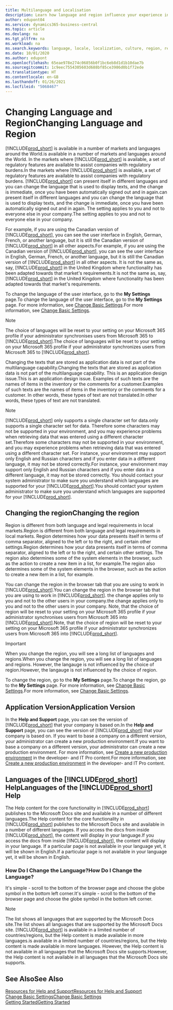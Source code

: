 ```yaml
---
title: Multilanguage and Localisation
description: Learn how language and region influence your experience in Business Central. Change the language of the user interface in My Settings.
author: edupont04
ms.service: dynamics365-business-central
ms.topic: article
ms.devlang: na
ms.tgt_pltfrm: na
ms.workload: na
ms.search.keywords: language, locale, localization, culture, region, regional settings
ms.date: 10/01/2020
ms.author: edupont
ms.openlocfilehash: 65eae978e274c06856b0f1bc6eb8d1d1b10dae7b
ms.sourcegitcommit: 1c9eec7554305603d688bf85ce3986d0b1f72ede
ms.translationtype: HT
ms.contentlocale: en-GB
ms.lasthandoff: 01/26/2021
ms.locfileid: "5068467"
---
```

# <a name="changing-language-and-region"></a><span data-ttu-id="8a5f4-104">Changing Language and Region</span><span class="sxs-lookup"><span data-stu-id="8a5f4-104">Changing Language and Region</span></span>

[!INCLUDE[prod_short](includes/prod_short.md)] <span data-ttu-id="8a5f4-105">is available in a number of markets and languages around the World.</span><span class="sxs-lookup"><span data-stu-id="8a5f4-105">is available in a number of markets and languages around the World.</span></span> <span data-ttu-id="8a5f4-106">In the markets where [!INCLUDE[prod_short](includes/prod_short.md)] is available, a set of regulatory features are available to assist companies with regulatory burdens.</span><span class="sxs-lookup"><span data-stu-id="8a5f4-106">In the markets where [!INCLUDE[prod_short](includes/prod_short.md)] is available, a set of regulatory features are available to assist companies with regulatory burdens.</span></span> [!INCLUDE[prod_short](includes/prod_short.md)] <span data-ttu-id="8a5f4-107">can present itself in different languages and you can change the language that is used to display texts, and the change is immediate, once you have been automatically signed out and in again.</span><span class="sxs-lookup"><span data-stu-id="8a5f4-107">can present itself in different languages and you can change the language that is used to display texts, and the change is immediate, once you have been automatically signed out and in again.</span></span> <span data-ttu-id="8a5f4-108">The setting applies to you and not to everyone else in your company.</span><span class="sxs-lookup"><span data-stu-id="8a5f4-108">The setting applies to you and not to everyone else in your company.</span></span>  

<span data-ttu-id="8a5f4-109">For example, if you are using the Canadian version of [!INCLUDE[prod_short](includes/prod_short.md)], you can see the user interface in English, German, French, or another language, but it is still the Canadian version of [!INCLUDE[prod_short](includes/prod_short.md)] in all other aspects.</span><span class="sxs-lookup"><span data-stu-id="8a5f4-109">For example, if you are using the Canadian version of [!INCLUDE[prod_short](includes/prod_short.md)], you can see the user interface in English, German, French, or another language, but it is still the Canadian version of [!INCLUDE[prod_short](includes/prod_short.md)] in all other aspects.</span></span> <span data-ttu-id="8a5f4-110">It is not the same as, say, [!INCLUDE[prod_short](includes/prod_short.md)] in the United Kingdom where functionality has been adapted towards that market's requirements.</span><span class="sxs-lookup"><span data-stu-id="8a5f4-110">It is not the same as, say, [!INCLUDE[prod_short](includes/prod_short.md)] in the United Kingdom where functionality has been adapted towards that market's requirements.</span></span>  

<span data-ttu-id="8a5f4-111">To change the language of the user interface, go to the **My Settings** page.</span><span class="sxs-lookup"><span data-stu-id="8a5f4-111">To change the language of the user interface, go to the **My Settings** page.</span></span> <span data-ttu-id="8a5f4-112">For more information, see [Change Basic Settings](ui-change-basic-settings.md#language).</span><span class="sxs-lookup"><span data-stu-id="8a5f4-112">For more information, see [Change Basic Settings](ui-change-basic-settings.md#language).</span></span> 

> [!NOTE]  
> <span data-ttu-id="8a5f4-113">The choice of languages will be reset to your setting on your Microsoft 365 profile if your administrator synchronises users from Microsoft 365 to [!INCLUDE[prod_short](includes/prod_short.md)].</span><span class="sxs-lookup"><span data-stu-id="8a5f4-113">The choice of languages will be reset to your setting on your Microsoft 365 profile if your administrator synchronizes users from Microsoft 365 to [!INCLUDE[prod_short](includes/prod_short.md)].</span></span>

<span data-ttu-id="8a5f4-114">Changing the texts that are stored as application data is not part of the multilanguage capability.</span><span class="sxs-lookup"><span data-stu-id="8a5f4-114">Changing the texts that are stored as application data is not part of the multilanguage capability.</span></span> <span data-ttu-id="8a5f4-115">This is an application design issue.</span><span class="sxs-lookup"><span data-stu-id="8a5f4-115">This is an application design issue.</span></span> <span data-ttu-id="8a5f4-116">Examples of such texts are the names of items in the inventory or the comments for a customer.</span><span class="sxs-lookup"><span data-stu-id="8a5f4-116">Examples of such texts are the names of items in the inventory or the comments for a customer.</span></span> <span data-ttu-id="8a5f4-117">In other words, these types of text are not translated.</span><span class="sxs-lookup"><span data-stu-id="8a5f4-117">In other words, these types of text are not translated.</span></span>  

> [!NOTE]  
> [!INCLUDE[prod_short](includes/prod_short.md)] <span data-ttu-id="8a5f4-118">only supports a single character set for data.</span><span class="sxs-lookup"><span data-stu-id="8a5f4-118">only supports a single character set for data.</span></span> <span data-ttu-id="8a5f4-119">Therefore some characters may not be supported in your environment, and you may experience problems when retrieving data that was entered using a different character set.</span><span class="sxs-lookup"><span data-stu-id="8a5f4-119">Therefore some characters may not be supported in your environment, and you may experience problems when retrieving data that was entered using a different character set.</span></span> <span data-ttu-id="8a5f4-120">For instance, your environment may support only English and Russian characters and if you enter data in a different language, it may not be stored correctly.</span><span class="sxs-lookup"><span data-stu-id="8a5f4-120">For instance, your environment may support only English and Russian characters and if you enter data in a different language, it may not be stored correctly.</span></span> <span data-ttu-id="8a5f4-121">You should contact your system administrator to make sure you understand which languages are supported for your [!INCLUDE[prod_short](includes/prod_short.md)].</span><span class="sxs-lookup"><span data-stu-id="8a5f4-121">You should contact your system administrator to make sure you understand which languages are supported for your [!INCLUDE[prod_short](includes/prod_short.md)].</span></span>  

## <a name="changing-the-region"></a><span data-ttu-id="8a5f4-122">Changing the region</span><span class="sxs-lookup"><span data-stu-id="8a5f4-122">Changing the region</span></span>
<span data-ttu-id="8a5f4-123">Region is different from both language and legal requirements in local markets.</span><span class="sxs-lookup"><span data-stu-id="8a5f4-123">Region is different from both language and legal requirements in local markets.</span></span> <span data-ttu-id="8a5f4-124">Region determines how your data presents itself in terms of comma separator, aligned to the left or to the right, and certain other settings.</span><span class="sxs-lookup"><span data-stu-id="8a5f4-124">Region determines how your data presents itself in terms of comma separator, aligned to the left or to the right, and certain other settings.</span></span> <span data-ttu-id="8a5f4-125">The region also determines some of the system elements in the browser, such as the action to create a new item in a list, for example.</span><span class="sxs-lookup"><span data-stu-id="8a5f4-125">The region also determines some of the system elements in the browser, such as the action to create a new item in a list, for example.</span></span>  

<span data-ttu-id="8a5f4-126">You can change the region in the browser tab that you are using to work in [!INCLUDE[prod_short](includes/prod_short.md)].</span><span class="sxs-lookup"><span data-stu-id="8a5f4-126">You can change the region in the browser tab that you are using to work in [!INCLUDE[prod_short](includes/prod_short.md)].</span></span> <span data-ttu-id="8a5f4-127">the change applies only to you and not to the other users in your company.</span><span class="sxs-lookup"><span data-stu-id="8a5f4-127">the change applies only to you and not to the other users in your company.</span></span>  <span data-ttu-id="8a5f4-128">Note, that the choice of region will be reset to your setting on your Microsoft 365 profile if your administrator synchronises users from Microsoft 365 into [!INCLUDE[prod_short](includes/prod_short.md)].</span><span class="sxs-lookup"><span data-stu-id="8a5f4-128">Note, that the choice of region will be reset to your setting on your Microsoft 365 profile if your administrator synchronizes users from Microsoft 365 into [!INCLUDE[prod_short](includes/prod_short.md)].</span></span>

> [!IMPORTANT]  
>  <span data-ttu-id="8a5f4-129">When you change the region, you will see a long list of languages and regions.</span><span class="sxs-lookup"><span data-stu-id="8a5f4-129">When you change the region, you will see a long list of languages and regions.</span></span> <span data-ttu-id="8a5f4-130">However, the langauge is not influenced by the choice of region.</span><span class="sxs-lookup"><span data-stu-id="8a5f4-130">However, the langauge is not influenced by the choice of region.</span></span>  

<span data-ttu-id="8a5f4-131">To change the region, go to the **My Settings** page.</span><span class="sxs-lookup"><span data-stu-id="8a5f4-131">To change the region, go to the **My Settings** page.</span></span> <span data-ttu-id="8a5f4-132">For more information, see [Change Basic Settings](ui-change-basic-settings.md).</span><span class="sxs-lookup"><span data-stu-id="8a5f4-132">For more information, see [Change Basic Settings](ui-change-basic-settings.md).</span></span>  

## <a name="application-version"></a><span data-ttu-id="8a5f4-133">Application Version</span><span class="sxs-lookup"><span data-stu-id="8a5f4-133">Application Version</span></span>

<span data-ttu-id="8a5f4-134">In the **Help and Support** page, you can see the version of [!INCLUDE[prod_short](includes/prod_short.md)] that your company is based on.</span><span class="sxs-lookup"><span data-stu-id="8a5f4-134">In the **Help and Support** page, you can see the version of [!INCLUDE[prod_short](includes/prod_short.md)] that your company is based on.</span></span> <span data-ttu-id="8a5f4-135">If you want to base a company on a different version, your administrator can create a new production environment.</span><span class="sxs-lookup"><span data-stu-id="8a5f4-135">If you want to base a company on a different version, your administrator can create a new production environment.</span></span> <span data-ttu-id="8a5f4-136">For more information, see [Create a new production environment](/dynamics365/business-central/dev-itpro/administration/tenant-admin-center-environments#create-a-new-production-environment) in the developer- and IT Pro content.</span><span class="sxs-lookup"><span data-stu-id="8a5f4-136">For more information, see [Create a new production environment](/dynamics365/business-central/dev-itpro/administration/tenant-admin-center-environments#create-a-new-production-environment) in the developer- and IT Pro content.</span></span>  

## <a name="languages-of-the-prod_short-help"></a><span data-ttu-id="8a5f4-137">Languages of the [!INCLUDE[prod_short](includes/prod_short.md)] Help</span><span class="sxs-lookup"><span data-stu-id="8a5f4-137">Languages of the [!INCLUDE[prod_short](includes/prod_short.md)] Help</span></span>
<span data-ttu-id="8a5f4-138">The Help content for the core functionality in [!INCLUDE[prod_short](includes/prod_short.md)] publishes to the Microsoft Docs site and available in a number of different languages.</span><span class="sxs-lookup"><span data-stu-id="8a5f4-138">The Help content for the core functionality in [!INCLUDE[prod_short](includes/prod_short.md)] publishes to the Microsoft Docs site and available in a number of different languages.</span></span> <span data-ttu-id="8a5f4-139">If you access the docs from inside [!INCLUDE[prod_short](includes/prod_short.md)], the content will display in your language.</span><span class="sxs-lookup"><span data-stu-id="8a5f4-139">If you access the docs from inside [!INCLUDE[prod_short](includes/prod_short.md)], the content will display in your language.</span></span> <span data-ttu-id="8a5f4-140">If a particular page is not available in your language yet, it will be shown in English.</span><span class="sxs-lookup"><span data-stu-id="8a5f4-140">If a particular page is not available in your language yet, it will be shown in English.</span></span>

### <a name="how-do-i-change-the-language"></a><span data-ttu-id="8a5f4-141">How Do I Change the Language?</span><span class="sxs-lookup"><span data-stu-id="8a5f4-141">How Do I Change the Language?</span></span>
<span data-ttu-id="8a5f4-142">It's simple - scroll to the bottom of the browser page and choose the globe symbol in the bottom left corner.</span><span class="sxs-lookup"><span data-stu-id="8a5f4-142">It's simple - scroll to the bottom of the browser page and choose the globe symbol in the bottom left corner.</span></span>

> [!NOTE]  
> <span data-ttu-id="8a5f4-143">The list shows all languages that are supported by the Microsoft Docs site.</span><span class="sxs-lookup"><span data-stu-id="8a5f4-143">The list shows all languages that are supported by the Microsoft Docs site.</span></span> [!INCLUDE[prod_short](includes/prod_short.md)] <span data-ttu-id="8a5f4-144">is available in a limited number of countries/regions, but the Help content is made available in more languages.</span><span class="sxs-lookup"><span data-stu-id="8a5f4-144">is available in a limited number of countries/regions, but the Help content is made available in more languages.</span></span> <span data-ttu-id="8a5f4-145">However, the Help content is not available in all languages that the Microsoft Docs site supports.</span><span class="sxs-lookup"><span data-stu-id="8a5f4-145">However, the Help content is not available in all languages that the Microsoft Docs site supports.</span></span>

## <a name="see-also"></a><span data-ttu-id="8a5f4-146">See Also</span><span class="sxs-lookup"><span data-stu-id="8a5f4-146">See Also</span></span>

[<span data-ttu-id="8a5f4-147">Resources for Help and Support</span><span class="sxs-lookup"><span data-stu-id="8a5f4-147">Resources for Help and Support</span></span>](product-help-and-support.md)  
[<span data-ttu-id="8a5f4-148">Change Basic Settings</span><span class="sxs-lookup"><span data-stu-id="8a5f4-148">Change Basic Settings</span></span>](ui-change-basic-settings.md)  
[<span data-ttu-id="8a5f4-149">Getting Started</span><span class="sxs-lookup"><span data-stu-id="8a5f4-149">Getting Started</span></span>](product-get-started.md)  
